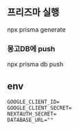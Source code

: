 ## 프리즈마 실행

npx prisma generate

### 몽고DB에 push

npx prisma db push

## env

```
GOOGLE_CLIENT_ID=
GOOGLE_CLIENT_SECRET=
NEXTAUTH_SECRET=
DATABASE_URL=""

```
